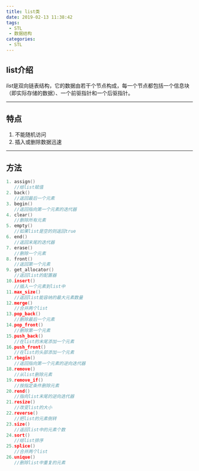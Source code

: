 ```yaml
---
title: list类
date: 2019-02-13 11:38:42
tags:
 - STL
 - 数据结构
categories:
 - STL
---
```

## list介绍

$list$是双向链表结构，它的数据由若干个节点构成，每一个节点都包括一个信息块（即实际存储的数据）、一个前驱指针和一个后驱指针。

<!-- more -->

---
## 特点

1. 不能随机访问
2. 插入或删除数据迅速

---
## 方法
```cpp
1. assign()
   //给list赋值 
2. back()
   //返回最后一个元素 
3. begin()
   //返回指向第一个元素的迭代器 
4. clear()
   //删除所有元素 
5. empty()
   //如果list是空的则返回true 
6. end()
   //返回末尾的迭代器 
7. erase()
   //删除一个元素 
8. front()
   //返回第一个元素 
9. get_allocator()
   //返回list的配置器 
10.insert()
   //插入一个元素到list中 
11.max_size()
   //返回list能容纳的最大元素数量 
12.merge()
   //合并两个list 
13.pop_back()
   //删除最后一个元素 
14.pop_front()
   //删除第一个元素 
15.push_back()
   //在list的末尾添加一个元素 
16.push_front()
   //在list的头部添加一个元素 
17.rbegin()
   //返回指向第一个元素的逆向迭代器 
18.remove()
   //从list删除元素 
19.remove_if()
   //按指定条件删除元素 
20.rend()
   //指向list末尾的逆向迭代器 
21.resize()
   //改变list的大小 
22.reverse()
   //把list的元素倒转 
23.size()
   //返回list中的元素个数 
24.sort()
   //给list排序 
25.splice()
   //合并两个list 
26.unique()
   //删除list中重复的元素
```
